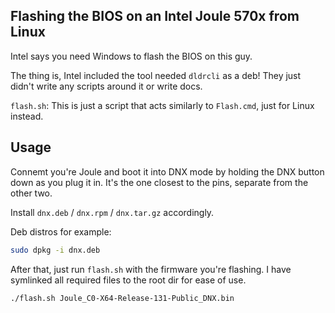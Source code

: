 Flashing the BIOS on an Intel Joule 570x from Linux
---------------------------------------------------

Intel says you need Windows to flash the BIOS on this guy.

The thing is, Intel included the tool needed `dldrcli` as a deb! They just didn't write any scripts around it or write
docs.

`flash.sh`: This is just a script that acts similarly to `Flash.cmd`, just for Linux instead.

Usage
-----

Connemt you're Joule and boot it into DNX mode by holding the DNX button down as you plug it in.
It's the one closest to the pins, separate from the other two.

Install `dnx.deb` / `dnx.rpm` / `dnx.tar.gz` accordingly.

Deb distros for example:

```sh
sudo dpkg -i dnx.deb
```

After that, just run `flash.sh` with the firmware you're flashing.
I have symlinked all required files to the root dir for ease of use.

```sh
./flash.sh Joule_C0-X64-Release-131-Public_DNX.bin
```

